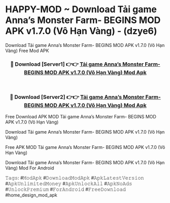 # HAPPY-MOD ~ Download Tải game Anna’s Monster Farm- BEGINS MOD APK v1.7.0 (Vô Hạn Vàng) - (dzye6)
Download Tải game Anna’s Monster Farm- BEGINS MOD APK v1.7.0 (Vô Hạn Vàng) Free Mod APK

<div align="center">
<h3>🔴 Download [Server1] 👉👉 <a href="https://apk-comot.site?title=Tải_game_Anna’s_Monster_Farm-_BEGINS_MOD_APK_v1.7.0_(Vô_Hạn_Vàng)">Tải game Anna’s Monster Farm- BEGINS MOD APK v1.7.0 (Vô Hạn Vàng) Mod Apk</a></h3><br>

<h3>🔴 Download [Server2] 👉👉 <a href="https://apk-comot.site?title=Tải_game_Anna’s_Monster_Farm-_BEGINS_MOD_APK_v1.7.0_(Vô_Hạn_Vàng)">Tải game Anna’s Monster Farm- BEGINS MOD APK v1.7.0 (Vô Hạn Vàng) Mod Apk</a></h3>
</div>


Free Download APK MOD Tải game Anna’s Monster Farm- BEGINS MOD APK v1.7.0 (Vô Hạn Vàng)

Download Tải game Anna’s Monster Farm- BEGINS MOD APK v1.7.0 (Vô Hạn Vàng) 

Free APK MOD Tải game Anna’s Monster Farm- BEGINS MOD APK v1.7.0 (Vô Hạn Vàng) 

Download Tải game Anna’s Monster Farm- BEGINS MOD APK v1.7.0 (Vô Hạn Vàng) Mod For Android

𝚃𝚊𝚐𝚜: #𝙼𝚘𝚍𝙰𝚙𝚔 #𝙳𝚘𝚠𝚗𝚕𝚘𝚊𝚍𝙼𝚘𝚍𝙰𝚙𝚔 #𝙰𝚙𝚔𝙻𝚊𝚝𝚎𝚜𝚝𝚅𝚎𝚛𝚜𝚒𝚘𝚗 #𝙰𝚙𝚔𝚄𝚗𝚕𝚒𝚖𝚒𝚝𝚎𝚍𝙼𝚘𝚗𝚎𝚢 #𝙰𝚙𝚔𝚄𝚗𝚕𝚘𝚌𝚔𝙰𝚕𝚕 #𝙰𝚙𝚔𝙽𝚘𝙰𝚍𝚜 #𝚄𝚗𝚕𝚘𝚌𝚔𝙿𝚛𝚎𝚖𝚒𝚞𝚖 #𝙵𝚘𝚛𝙰𝚗𝚍𝚛𝚘𝚒𝚍 #𝙵𝚛𝚎𝚎𝙳𝚘𝚠𝚗𝚕𝚘𝚊𝚍 #home_design_mod_apk